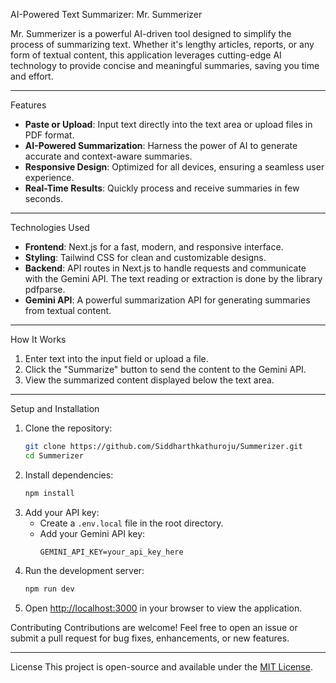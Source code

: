 AI-Powered Text Summarizer: Mr. Summerizer

Mr. Summerizer is a powerful AI-driven tool designed to simplify the process of summarizing text. Whether it's lengthy articles, reports, or any form of textual content, this application leverages cutting-edge AI technology to provide concise and meaningful summaries, saving you time and effort.

---

Features
- **Paste or Upload**: Input text directly into the text area or upload files in PDF format.
- **AI-Powered Summarization**: Harness the power of AI to generate accurate and context-aware summaries.
- **Responsive Design**: Optimized for all devices, ensuring a seamless user experience.
- **Real-Time Results**: Quickly process and receive summaries in few seconds.

---

Technologies Used
- **Frontend**:  Next.js for a fast, modern, and responsive interface.
- **Styling**: Tailwind CSS for clean and customizable designs.
- **Backend**: API routes in Next.js to handle requests and communicate with the Gemini API. The text reading or extraction is done by the library pdfparse.
- **Gemini API**: A powerful summarization API for generating summaries from textual content.

---

How It Works
1. Enter text into the input field or upload a file.
2. Click the "Summarize" button to send the content to the Gemini API.
3. View the summarized content displayed below the text area.

---

Setup and Installation
1. Clone the repository:
   ```bash
   git clone https://github.com/Siddharthkathuroju/Summerizer.git
   cd Summerizer
   ```
2. Install dependencies:
   ```bash
   npm install
   ```
3. Add your API key:
   - Create a `.env.local` file in the root directory.
   - Add your Gemini API key:
     ```env
     GEMINI_API_KEY=your_api_key_here
     ```
4. Run the development server:
   ```bash
   npm run dev
   ```
5. Open [http://localhost:3000](http://localhost:3000) in your browser to view the application.



Contributing
Contributions are welcome! Feel free to open an issue or submit a pull request for bug fixes, enhancements, or new features.

---

License
This project is open-source and available under the [MIT License](LICENSE).


